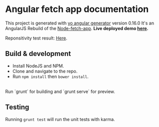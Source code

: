 # Angular fetch app documentation 

This project is generated with [yo angular generator](https://github.com/yeoman/generator-angular)
version 0.16.0
It's an AngularJS Rebuild of the [Node-fetch-app](https://github.com/ElRakabawi/node-fetch-app).
**Live deployed demo [here](https://elrakabawi.github.io/afa).**

Reponsitivity test result: [Here](https://www.responsinator.com/?url=https%3A%2F%2Felrakabawi.github.io%2Fafa).

## Build & development
* Install NodeJS and NPM.
* Clone and navigate to the repo.
* Run `npm install` then `bower install`.
<br />
Run `grunt` for building and `grunt serve` for preview.

## Testing

Running `grunt test` will run the unit tests with karma.

